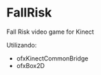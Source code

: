 FallRisk
========

Fall Risk video game for Kinect

Utilizando:
  - ofxKinectCommonBridge
  - ofxBox2D
  
